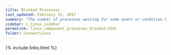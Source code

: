 ```yaml
---
title: ﻿Blocked Processes
last_updated: February 15, 2017
summary: "The number of processes waiting for some event or condition before they can continue execution."
sidebar: c_linux_sidebar
permalink: linux_component_processes_blocked.html
folder: ConnectLinux
---
```


{% include links.html %}
